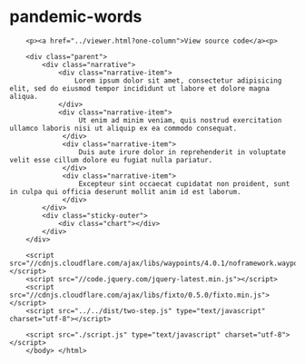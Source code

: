 # pandemic-words

<html>
    <head>
        <meta charset="utf-8">
        <link rel="stylesheet" href="style.css" type="text/css" media="screen">
    </head>
    <body>
    
        <p><a href="../viewer.html?one-column">View source code</a><p>
        
        <div class="parent">
            <div class="narrative">
                <div class="narrative-item">
                    Lorem ipsum dolor sit amet, consectetur adipisicing elit, sed do eiusmod tempor incididunt ut labore et dolore magna aliqua.
                </div>
                <div class="narrative-item">
                     Ut enim ad minim veniam, quis nostrud exercitation ullamco laboris nisi ut aliquip ex ea commodo consequat.
                 </div>
                 <div class="narrative-item">
                     Duis aute irure dolor in reprehenderit in voluptate velit esse cillum dolore eu fugiat nulla pariatur.
                 </div>
                 <div class="narrative-item">
                     Excepteur sint occaecat cupidatat non proident, sunt in culpa qui officia deserunt mollit anim id est laborum.
                 </div>
            </div>
            <div class="sticky-outer">
                <div class="chart"></div>
            </div>
        </div>

        <script src="//cdnjs.cloudflare.com/ajax/libs/waypoints/4.0.1/noframework.waypoints.min.js"></script>
        <script src="//code.jquery.com/jquery-latest.min.js"></script>
        <script src="//cdnjs.cloudflare.com/ajax/libs/fixto/0.5.0/fixto.min.js"></script>
        <script src="../../dist/two-step.js" type="text/javascript" charset="utf-8"></script>

        <script src="./script.js" type="text/javascript" charset="utf-8"></script>
        </body> </html>
